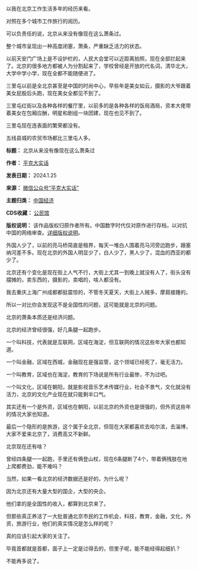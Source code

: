 以我在北京工作生活多年的经历来看。


对照在多个城市工作旅行的阅历。


可以负责任的说，北京从来没有像现在这么萧条过。


整个城市呈现出一种高度闭塞，萧条，严重缺乏活力的状态。


以前天安门广场上是不设护栏的，人民大会堂可以近距离拍照，现在全部拦起来了。北京的很多地方都被人为分割起来了，学校曾经是开放的代名词，清华北大，大学中学小学，现在全都不能随便进了。


三里屯以前是全北京甚至是中国的时尚中心，早些年是美女如云，摄影的大爷跟着美女屁股后头跑，现在美女全都见不到了。


三里屯红街以及各种各样的餐厅里，以前多的是各种各样的饭局酒局，资本大佬带着美女在包厢应酬，明星和剧组一块团建，现在也见不到了。


三里屯现在连表面的繁荣都没有。


五线县城的农贸市场都比三里屯人多。




**标题：** 北京从来没有像现在这么萧条过  

**作者：** [平克大实话](https://chinadigitaltimes.net/space/平克大实话)  

**发表日期：** 2024.1.25  

**来源：** [微信公众号“平克大实话”](https://freewechat.com/a/Mzg4MTg3Mjg1OQ==/2247484310/1)  

**主题归类：** [中国经济](https://chinadigitaltimes.net/space/中国经济)  

**CDS收藏：** [公民馆](https://chinadigitaltimes.net/space/%E5%85%AC%E6%B0%91%E9%A6%86)  

**版权说明：** 该作品版权归原作者所有。中国数字时代仅对原作进行存档，以对抗中国的网络审查。[详细版权说明](https://chinadigitaltimes.net/chinese/copyright)。


外国人少了，以前的亮马桥简直是租界，每天一堆白人围着亮马河旁边跑步，跟塞纳河差不多。现在北京的外国人明显少了，白人少了，黑人少了，混血的西亚的都少了。


北京还有个变化是现在街上人气不行，大街上尤其一到晚上就没有人了，街头没有摆摊的，卖东西的，摄影的，卖唱的，啥人都没有。


我去重庆上海广州成都都挺震惊的，不管冬天夏天，大街上人贼多，摩肩接踵的。


所以一对比你会发现这不是全国性的问题，这可能就是北京的问题。


北京的萧条本质还是经济问题。


北京的经济曾经很强，好几条腿一起跑步。


一个叫科技，代表就是互联网，区域在海淀，但互联网的情况这些年大家也都知道。


一个叫金融，区域在西城，金融现在是强监管，这个领域已经死了，毫无活力。


一个叫教育，区域也在海淀，教育的下场说是所有行业最惨，不为过吧。


一个叫文化，区域在朝阳，就是影视音乐艺术传媒行业，社会不景气，文化就没有活力，北京的文化产业现在就只能剩半口气。


其实还有一个是外资，区域也在朝阳，以前北京的外资也是很强的，但外资这些年的情况大家也知道。


最后一个隐形的是旅游，这个属于全北京，但现在大家都喜欢去哈尔滨，去淄博，大家不爱来北京了，消费高又不新鲜。


北京现在还有啥？


曾经四条腿一一起跑，手里还有俩登山杖，现在6条腿断了4个，带着俩残肢在地上爬都费劲，能不难吗？


当然，如果一看北京的经济数据还是好的，为什么呢？


因为北京还有大量大型的国企，大型的央企。


他们拿的是全国性的收入，都算到北京来了。


但那些真正养活了一大批普通北京市民的工作机会，科技，教育，金融，文化，外资，旅游行业，他们的真实情况是怎么样的呢？


真的应该引起大家的关注了。


毕竟首都就是首都，面子上一定是过得去的，但里子呢，能不能经得起细扒？


不能再多说了。

